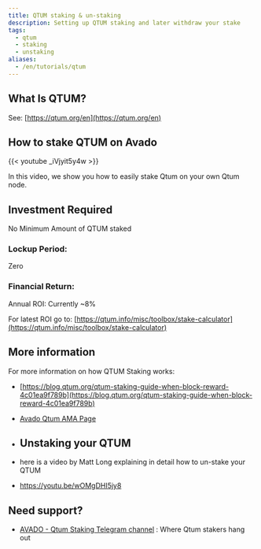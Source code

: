 ```yaml
---
title: QTUM staking & un-staking
description: Setting up QTUM staking and later withdraw your stake
tags: 
  - qtum
  - staking
  - unstaking
aliases:
  - /en/tutorials/qtum
---
```


## What Is QTUM?

See: [https://qtum.org/en](https://qtum.org/en)

## How to stake QTUM on Avado

{{< youtube _iVjyit5y4w >}}

In this video, we show you how to easily stake Qtum on your own Qtum node.

## Investment Required

No Minimum Amount of QTUM staked

### Lockup Period:

Zero

### Financial Return:

Annual ROI: Currently ~8%

For latest ROI go to: [https://qtum.info/misc/toolbox/stake-calculator](https://qtum.info/misc/toolbox/stake-calculator)

## More information

For more information on how QTUM Staking works:

* [https://blog.qtum.org/qtum-staking-guide-when-block-reward-4c01ea9f789b](https://blog.qtum.org/qtum-staking-guide-when-block-reward-4c01ea9f789b)
* [Avado Qtum AMA Page](https://medium.com/avado-node/ama-session-avado-and-qtum-df4bb8dd7fbd)

* ## Unstaking your QTUM

* here is a video by Matt Long explaining in detail how to un-stake your QTUM

* https://youtu.be/wOMgDHI5jy8

## Need support?

*   [AVADO - Qtum Staking Telegram channel](https://t.me/avadoqtumclub) : Where Qtum stakers hang out
